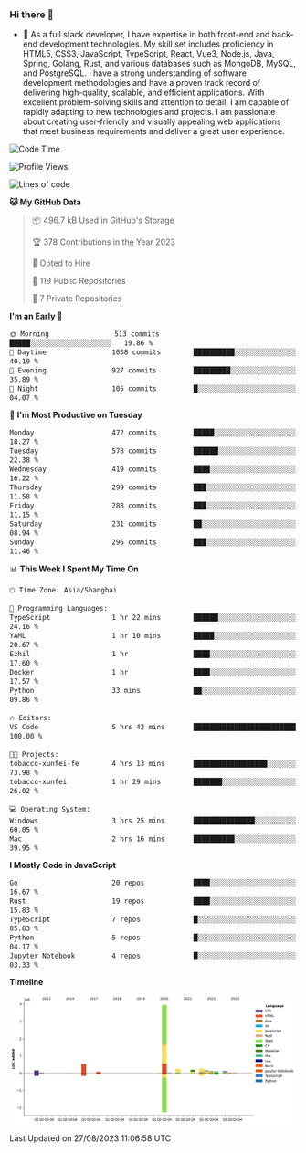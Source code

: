### Hi there 👋

- 🌱 As a full stack developer, I have expertise in both front-end and back-end development technologies. My skill set includes proficiency in HTML5, CSS3, JavaScript, TypeScript, React, Vue3, Node.js, Java, Spring, Golang, Rust, and various databases such as MongoDB, MySQL, and PostgreSQL. I have a strong understanding of software development methodologies and have a proven track record of delivering high-quality, scalable, and efficient applications. With excellent problem-solving skills and attention to detail, I am capable of rapidly adapting to new technologies and projects. I am passionate about creating user-friendly and visually appealing web applications that meet business requirements and deliver a great user experience.

<!--START_SECTION:waka-->
![Code Time](http://img.shields.io/badge/Code%20Time-1%2C110%20hrs%2040%20mins-blue)

![Profile Views](http://img.shields.io/badge/Profile%20Views-0-blue)

![Lines of code](https://img.shields.io/badge/From%20Hello%20World%20I%27ve%20Written-6.0%20million%20lines%20of%20code-blue)

**🐱 My GitHub Data** 

> 📦 496.7 kB Used in GitHub's Storage 
 > 
> 🏆 378 Contributions in the Year 2023
 > 
> 💼 Opted to Hire
 > 
> 📜 119 Public Repositories 
 > 
> 🔑 7 Private Repositories 
 > 
**I'm an Early 🐤** 

```text
🌞 Morning                513 commits         █████░░░░░░░░░░░░░░░░░░░░   19.86 % 
🌆 Daytime                1038 commits        ██████████░░░░░░░░░░░░░░░   40.19 % 
🌃 Evening                927 commits         █████████░░░░░░░░░░░░░░░░   35.89 % 
🌙 Night                  105 commits         █░░░░░░░░░░░░░░░░░░░░░░░░   04.07 % 
```
📅 **I'm Most Productive on Tuesday** 

```text
Monday                   472 commits         █████░░░░░░░░░░░░░░░░░░░░   18.27 % 
Tuesday                  578 commits         ██████░░░░░░░░░░░░░░░░░░░   22.38 % 
Wednesday                419 commits         ████░░░░░░░░░░░░░░░░░░░░░   16.22 % 
Thursday                 299 commits         ███░░░░░░░░░░░░░░░░░░░░░░   11.58 % 
Friday                   288 commits         ███░░░░░░░░░░░░░░░░░░░░░░   11.15 % 
Saturday                 231 commits         ██░░░░░░░░░░░░░░░░░░░░░░░   08.94 % 
Sunday                   296 commits         ███░░░░░░░░░░░░░░░░░░░░░░   11.46 % 
```


📊 **This Week I Spent My Time On** 

```text
🕑︎ Time Zone: Asia/Shanghai

💬 Programming Languages: 
TypeScript               1 hr 22 mins        ██████░░░░░░░░░░░░░░░░░░░   24.16 % 
YAML                     1 hr 10 mins        █████░░░░░░░░░░░░░░░░░░░░   20.67 % 
Ezhil                    1 hr                ████░░░░░░░░░░░░░░░░░░░░░   17.60 % 
Docker                   1 hr                ████░░░░░░░░░░░░░░░░░░░░░   17.57 % 
Python                   33 mins             ██░░░░░░░░░░░░░░░░░░░░░░░   09.86 % 

🔥 Editors: 
VS Code                  5 hrs 42 mins       █████████████████████████   100.00 % 

🐱‍💻 Projects: 
tobacco-xunfei-fe        4 hrs 13 mins       ██████████████████░░░░░░░   73.98 % 
tobacco-xunfei           1 hr 29 mins        ███████░░░░░░░░░░░░░░░░░░   26.02 % 

💻 Operating System: 
Windows                  3 hrs 25 mins       ███████████████░░░░░░░░░░   60.05 % 
Mac                      2 hrs 16 mins       ██████████░░░░░░░░░░░░░░░   39.95 % 
```

**I Mostly Code in JavaScript** 

```text
Go                       20 repos            ████░░░░░░░░░░░░░░░░░░░░░   16.67 % 
Rust                     19 repos            ████░░░░░░░░░░░░░░░░░░░░░   15.83 % 
TypeScript               7 repos             █░░░░░░░░░░░░░░░░░░░░░░░░   05.83 % 
Python                   5 repos             █░░░░░░░░░░░░░░░░░░░░░░░░   04.17 % 
Jupyter Notebook         4 repos             █░░░░░░░░░░░░░░░░░░░░░░░░   03.33 % 
```



**Timeline**

![Lines of Code chart](https://raw.githubusercontent.com/elton/elton/main/assets/bar_graph.png)


 Last Updated on 27/08/2023 11:06:58 UTC
<!--END_SECTION:waka-->

<!--
**elton/elton** is a ✨ _special_ ✨ repository because its `README.md` (this file) appears on your GitHub profile.

Here are some ideas to get you started:

- 🔭 I’m currently working on ...
- 🌱 I’m currently learning ...
- 👯 I’m looking to collaborate on ...
- 🤔 I’m looking for help with ...
- 💬 Ask me about ...
- 📫 How to reach me: ...
- 😄 Pronouns: ...
- ⚡ Fun fact: ...
-->
